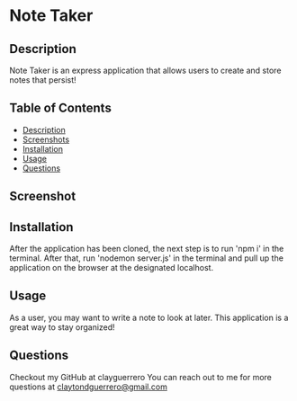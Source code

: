 # Note Taker

  ## Description
  Note Taker is an express application that allows users to create and store notes that persist!


  ## Table of Contents
  - [Description](#Description)
  - [Screenshots](#Screenshots)
  - [Installation](#Installation)
  - [Usage](#Usage)
  - [Questions](#Questions)

  ## Screenshot
  

  ## Installation
  After the application has been cloned, the next step is to run 'npm i' in the terminal. After that, run 'nodemon server.js' in the terminal and pull up the application on the browser at the designated localhost.

  ## Usage
  As a user, you may want to write a note to look at later. This application is a great way to stay organized!

  ## Questions
  Checkout my GitHub at clayguerrero
  You can reach out to me for more questions at claytondguerrero@gmail.com
